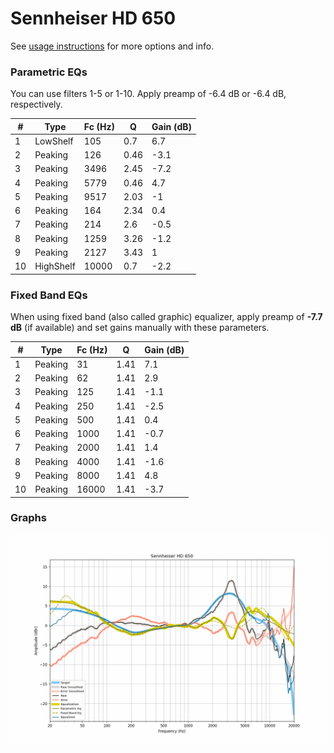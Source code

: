 # Sennheiser HD 650
See [usage instructions](https://github.com/jaakkopasanen/AutoEq#usage) for more options and info.

### Parametric EQs
You can use filters 1-5 or 1-10. Apply preamp of -6.4 dB or -6.4 dB, respectively.

|   # | Type      |   Fc (Hz) |    Q |   Gain (dB) |
|-----|-----------|-----------|------|-------------|
|   1 | LowShelf  |       105 | 0.7  |         6.7 |
|   2 | Peaking   |       126 | 0.46 |        -3.1 |
|   3 | Peaking   |      3496 | 2.45 |        -7.2 |
|   4 | Peaking   |      5779 | 0.46 |         4.7 |
|   5 | Peaking   |      9517 | 2.03 |        -1   |
|   6 | Peaking   |       164 | 2.34 |         0.4 |
|   7 | Peaking   |       214 | 2.6  |        -0.5 |
|   8 | Peaking   |      1259 | 3.26 |        -1.2 |
|   9 | Peaking   |      2127 | 3.43 |         1   |
|  10 | HighShelf |     10000 | 0.7  |        -2.2 |

### Fixed Band EQs
When using fixed band (also called graphic) equalizer, apply preamp of **-7.7 dB** (if available) and set gains manually with these parameters.

|   # | Type    |   Fc (Hz) |    Q |   Gain (dB) |
|-----|---------|-----------|------|-------------|
|   1 | Peaking |        31 | 1.41 |         7.1 |
|   2 | Peaking |        62 | 1.41 |         2.9 |
|   3 | Peaking |       125 | 1.41 |        -1.1 |
|   4 | Peaking |       250 | 1.41 |        -2.5 |
|   5 | Peaking |       500 | 1.41 |         0.4 |
|   6 | Peaking |      1000 | 1.41 |        -0.7 |
|   7 | Peaking |      2000 | 1.41 |         1.4 |
|   8 | Peaking |      4000 | 1.41 |        -1.6 |
|   9 | Peaking |      8000 | 1.41 |         4.8 |
|  10 | Peaking |     16000 | 1.41 |        -3.7 |

### Graphs
![](./Sennheiser%20HD%20650.png)
